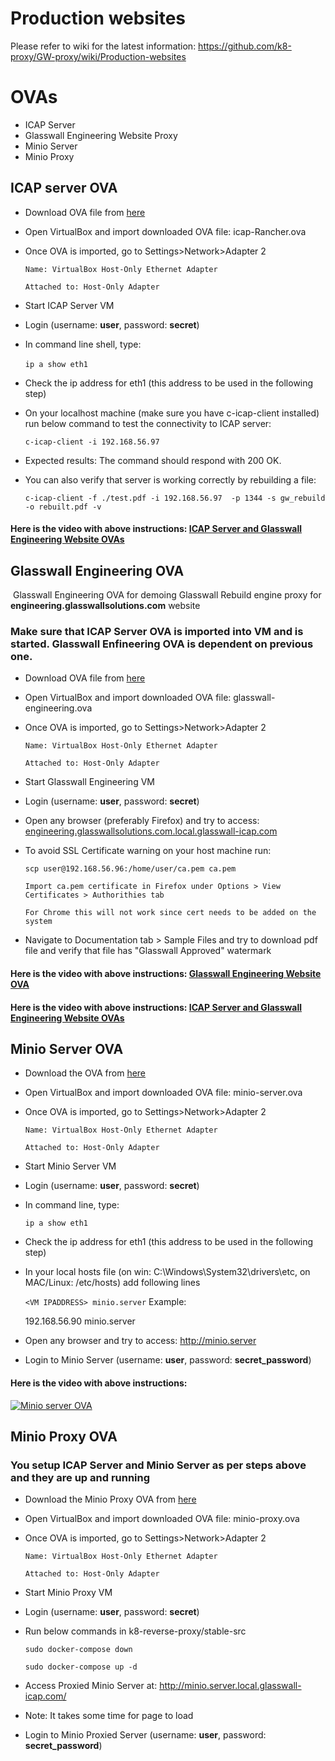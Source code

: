 # Production websites 

Please refer to wiki for the latest information: https://github.com/k8-proxy/GW-proxy/wiki/Production-websites


# OVAs

- ICAP Server
- Glasswall Engineering Website Proxy
- Minio Server 
- Minio Proxy 


## ICAP server OVA

- Download OVA file from [here](https://glasswall-sow-ova.s3.eu-west-1.amazonaws.com/vms/ICAP-Server/ICAP-Rancher.ova?X-Amz-Algorithm=AWS4-HMAC-SHA256&X-Amz-Credential=AKIA3NUU5XSYVTP3BV6R%2F20201123%2Feu-west-1%2Fs3%2Faws4_request&X-Amz-Date=20201123T102934Z&X-Amz-Expires=604800&X-Amz-SignedHeaders=host&X-Amz-Signature=cb80de0b9739a122ac0f270fdbed6b1ffdc81dd6e538a4cbc97780b127949cde)

- Open VirtualBox and import downloaded OVA file: icap-Rancher.ova

- Once OVA is imported, go to Settings>Network>Adapter 2 
 
  `Name: VirtualBox Host-Only Ethernet Adapter`

  `Attached to: Host-Only Adapter`

- Start ICAP Server VM

- Login (username: **user**, password: **secret**)

- In command line shell, type:
  
  `ip a show eth1`
​
- Check the ip address for eth1 (this address to be used in the following step)

- On your localhost machine (make sure you have c-icap-client installed) run below command to test the connectivity to ICAP server:

  `c-icap-client -i 192.168.56.97`

- Expected results: The command should respond with 200 OK.

- You can also verify that server is working correctly by rebuilding a file:

  `c-icap-client -f ./test.pdf -i 192.168.56.97  -p 1344 -s gw_rebuild -o rebuilt.pdf -v`

#### Here is the video with above instructions: [ICAP Server and Glasswall Engineering Website OVAs](https://www.loom.com/share/08068432eebd48cba0e7ffe4480bfb4f)



## Glasswall Engineering OVA
​
Glasswall Engineering OVA for demoing Glasswall Rebuild engine proxy for **engineering.glasswallsolutions.com** website

### Make sure that ICAP Server OVA is imported into VM and is started. Glasswall Enfineering OVA is dependent on previous one.
- Download OVA file from [here](https://glasswall-sow-ova.s3.eu-west-1.amazonaws.com/vms/Engineering-website/glasswall-engineering.ova?X-Amz-Algorithm=AWS4-HMAC-SHA256&X-Amz-Credential=AKIA3NUU5XSYVTP3BV6R/20201123/eu-west-1/s3/aws4_request&X-Amz-Date=20201123T103128Z&X-Amz-Expires=604800&X-Amz-SignedHeaders=host&X-Amz-Signature=81014796a8554b5847e4d844530e578b4782ea7f10859113c5b1bd03d984322e)

- Open VirtualBox and import downloaded OVA file: glasswall-engineering.ova

- Once OVA is imported, go to Settings>Network>Adapter 2 
 
  `Name: VirtualBox Host-Only Ethernet Adapter`

  `Attached to: Host-Only Adapter`

- Start Glasswall Engineering VM
​
- Login (username: **user**, password: **secret**)
​​​
- Open any browser (preferably Firefox) and try to access: [engineering.glasswallsolutions.com.local.glasswall-icap.com](https://engineering.glasswallsolutions.com.local.glasswall-icap.com)
  
- To avoid SSL Certificate warning on your host machine run:

  `scp user@192.168.56.96:/home/user/ca.pem ca.pem`

  `Import ca.pem certificate in Firefox under Options > View Certificates > Authorithies tab`
  
  `For Chrome this will not work since cert needs to be added on the system`
  
- Navigate to Documentation tab > Sample Files and try to download pdf file and verify that file has "Glasswall Approved" watermark

#### Here is the video with above instructions: [Glasswall Engineering Website OVA](https://youtu.be/vXrL_LYcamo)
#### Here is the video with above instructions: [ICAP Server and Glasswall Engineering Website OVAs](https://www.loom.com/share/08068432eebd48cba0e7ffe4480bfb4f)


## Minio Server OVA

- Download the OVA from [here](https://glasswall-sow-ova.s3.eu-west-1.amazonaws.com/vms/Minio-Server/minio_server.ova?X-Amz-Algorithm=AWS4-HMAC-SHA256&X-Amz-Credential=AKIA3NUU5XSYVTP3BV6R/20201123/eu-west-1/s3/aws4_request&X-Amz-Date=20201123T103211Z&X-Amz-Expires=604800&X-Amz-SignedHeaders=host&X-Amz-Signature=fedd4e3498ba4c993064666debca7ccdedfc5860b8031298c8aa93076d08a2b1)

- Open VirtualBox and import downloaded OVA file: minio-server.ova

- Once OVA is imported, go to Settings>Network>Adapter 2
    
  `Name: VirtualBox Host-Only Ethernet Adapter`

  `Attached to: Host-Only Adapter`

- Start Minio Server VM

- Login (username: **user**, password: **secret**)

- In command line, type:
  
  `ip a show eth1`

- Check the ip address for eth1 (this address to be used in the following step)

- In your local hosts file (on win: C:\Windows\System32\drivers\etc, on MAC/Linux: /etc/hosts) add following lines

  `<VM IPADDRESS> minio.server`
Example:

    192.168.56.90 minio.server

- Open any browser and try to access: http://minio.server

- Login to Minio Server (username: **user**, password: **secret_password**)

#### Here is the video with above instructions:

[![Minio server OVA](https://img.youtube.com/vi/itMyB8-HTMk/0.jpg)](https://www.youtube.com/watch?v=itMyB8-HTMk)


## Minio Proxy OVA

### You setup ICAP Server and Minio Server as per steps above and they are up and running

- Download the Minio Proxy OVA from [here](https://glasswall-sow-ova.s3.eu-west-1.amazonaws.com/vms/Minio-Server/minio_proxy.ova?X-Amz-Algorithm=AWS4-HMAC-SHA256&X-Amz-Credential=AKIA3NUU5XSYVTP3BV6R%2F20201123%2Feu-west-1%2Fs3%2Faws4_request&X-Amz-Date=20201123T102619Z&X-Amz-Expires=604800&X-Amz-SignedHeaders=host&X-Amz-Signature=1760b5805a2f1fcc0b8e7379d348cd0cefad120514786b5f309d22b3165a9b00)

- Open VirtualBox and import downloaded OVA file: minio-proxy.ova

- Once OVA is imported, go to Settings>Network>Adapter 2
    
  `Name: VirtualBox Host-Only Ethernet Adapter`

  `Attached to: Host-Only Adapter`

- Start Minio Proxy VM

- Login (username: **user**, password: **secret**)

- Run below commands in k8-reverse-proxy/stable-src

  `sudo docker-compose down`

  `sudo docker-compose up -d`

- Access Proxied Minio Server at: http://minio.server.local.glasswall-icap.com/

- Note: It takes some time for page to load

- Login to Minio Proxied Server (username: **user**, password: **secret_password**)

